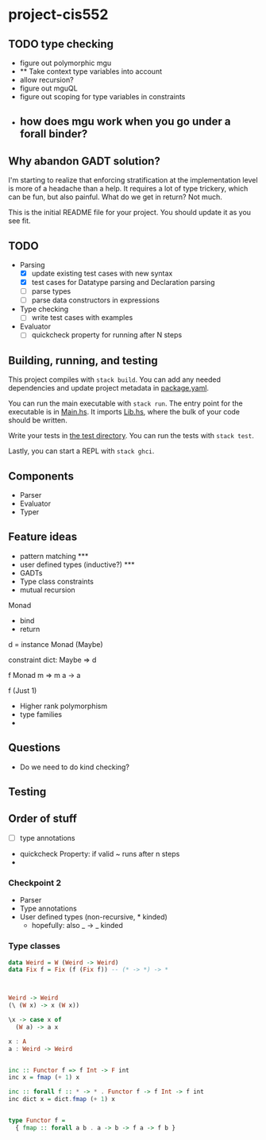 # project-cis552


## TODO type checking
- figure out polymorphic mgu
- ** Take context type variables into account
- allow recursion?
- figure out mguQL
- figure out scoping for type variables in constraints
- how does mgu work when you go under a forall binder?
  -  

## Why abandon GADT solution?
I'm starting to realize that enforcing stratification at the implementation level is more of a headache
than a help. It requires a lot of type trickery, which can be fun, but also painful. What do we get
in return? Not much.

This is the initial README file for your project. You should update it as you
see fit.

## TODO

- Parsing
  - [x] update existing test cases with new syntax
  - [x] test cases for Datatype parsing and Declaration parsing
  - [ ] parse types
  - [ ] parse data constructors in expressions
- Type checking
  - [ ] write test cases with examples
- Evaluator
  - [ ] quickcheck property for running after N steps

## Building, running, and testing

This project compiles with `stack build`. You can add any needed dependencies
and update project metadata in [package.yaml](package.yaml).

You can run the main executable with `stack run`. The entry point for the
executable is in [Main.hs](app/Main.hs). It imports [Lib.hs](src/Lib.hs),
where the bulk of your code should be written.

Write your tests in [the test directory](test/Spec.hs). You can run the tests
with `stack test`.

Lastly, you can start a REPL with `stack ghci`.

## Components

- Parser
- Evaluator
- Typer

## Feature ideas

- pattern matching \*\*\*
- user defined types (inductive?) \*\*\*
- GADTs
- Type class constraints
- mutual recursion

Monad

- bind
- return

d = instance Monad (Maybe)

constraint dict:
Maybe => d

f Monad m => m a -> a

f (Just 1)

- Higher rank polymorphism
- type families
-

## Questions

- Do we need to do kind checking?

## Testing

## Order of stuff

- [ ] type annotations
- quickcheck Property: if valid ~ runs after n steps
-

### Checkpoint 2

- Parser
- Type annotations
- User defined types (non-recursive, \* kinded)
  - hopefully: also _ -> _ kinded

### Type classes

```haskell
data Weird = W (Weird -> Weird)
data Fix f = Fix (f (Fix f)) -- (* -> *) -> *



Weird -> Weird
(\ (W x) -> x (W x))

\x -> case x of
  (W a) -> a x

x : A
a : Weird -> Weird


inc :: Functor f => f Int -> F int
inc x = fmap (+ 1) x

inc :: forall f :: * -> * . Functor f -> f Int -> f int
inc dict x = dict.fmap (+ 1) x


type Functor f =
  { fmap :: forall a b . a -> b -> f a -> f b }

```
